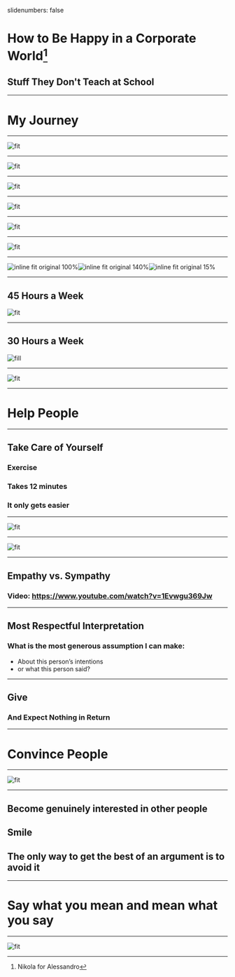 slidenumbers: false

# How to Be Happy in a Corporate World[^1]
## Stuff They Don't Teach at School
[^1]: Nikola for Alessandro 

---

# My Journey

---

![fit](turbo-pascal.gif)

---

![fit](turbo-vision.jpg)

---

![fit](delphi.png)

---

![fit](visual-j++.jpg)

---

![fit](dot-net.jpg)

---

![fit](tibco-bw.png)

---

![inline fit original 100%](scala.png)![inline fit original 140%](baker-logo.png)![inline fit original 15%](elm.png)

---
## 45 Hours a Week
![fit](IntelliJ.png)

---
## 30 Hours a Week
![fill](IMG_0766.HEIC)

---

![fit](bekir.png)

---

# Help People

---

## Take Care of Yourself
### Exercise
### Takes 12 minutes
### It only gets easier

---

![fit](daily-dozen.jpeg)

---

![fit](seven-minute.jpg)

---

## Empathy vs. Sympathy
### Video: https://www.youtube.com/watch?v=1Evwgu369Jw

---

## Most Respectful Interpretation
### What is the most generous assumption I can make:
- About this person’s intentions
- or what this person said?

---

## Give
### And Expect Nothing in Return

---

# Convince People

---

![fit](dale-carnegie.jpeg)

---

## Become genuinely interested in other people
## Smile
## The only way to get the best of an argument is to avoid it

---

# Say what you mean and mean what you say

---

![fit](cloud.png)